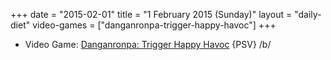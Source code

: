 +++
date = "2015-02-01"
title = "1 February 2015 (Sunday)"
layout = "daily-diet"
video-games = ["danganronpa-trigger-happy-havoc"]
+++

<ul>
<li class="entry video-games">Video Game: <a href="/video-games/danganronpa-trigger-happy-havoc">Danganronpa: Trigger Happy Havoc</a> {PSV} /b/</li>
</ul>